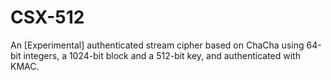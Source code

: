 # CSX-512
 An [Experimental] authenticated stream cipher based on ChaCha using 64-bit integers, a 1024-bit block and a 512-bit key, and authenticated with KMAC.
